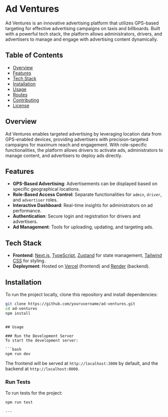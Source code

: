 # Ad Ventures

Ad Ventures is an innovative advertising platform that utilizes GPS-based targeting for effective advertising campaigns on taxis and billboards. Built with a powerful tech stack, the platform allows administrators, drivers, and advertisers to manage and engage with advertising content dynamically.

## Table of Contents
- [Overview](#overview)
- [Features](#features)
- [Tech Stack](#tech-stack)
- [Installation](#installation)
- [Usage](#usage)
- [Routes](#routes)
- [Contributing](#contributing)
- [License](#license)

## Overview
Ad Ventures enables targeted advertising by leveraging location data from GPS-enabled devices, providing advertisers with precision-targeted campaigns for maximum reach and engagement. With role-specific functionalities, the platform allows drivers to activate ads, administrators to manage content, and advertisers to deploy ads directly.

## Features
- **GPS-Based Advertising**: Advertisements can be displayed based on specific geographical locations.
- **Role-Based Access Control**: Separate functionalities for `admin`, `driver`, and `advertiser` roles.
- **Interactive Dashboard**: Real-time insights for administrators on ad performance.
- **Authentication**: Secure login and registration for drivers and advertisers.
- **Ad Management**: Tools for uploading, updating, and targeting ads.
  
## Tech Stack
- **Frontend**: [Next.js](https://nextjs.org/), [TypeScript](https://www.typescriptlang.org/), [Zustand](https://zustand.pmnd.rs/) for state management, [Tailwind CSS](https://tailwindcss.com/) for styling.
- **Deployment**: Hosted on [Vercel](https://vercel.com/) (frontend) and [Render](https://render.com/) (backend).

## Installation
To run the project locally, clone this repository and install dependencies:

```bash
git clone https://github.com/yourusername/ad-ventures.git
cd ad-ventures
npm install
```

```

## Usage

### Run the Development Server
To start the development server:

```bash
npm run dev
```

The frontend will be served at `http://localhost:3000` by default, and the backend at `http://localhost:8000`.

### Run Tests
To run tests for the project:

```bash
npm run test
```

```
---
